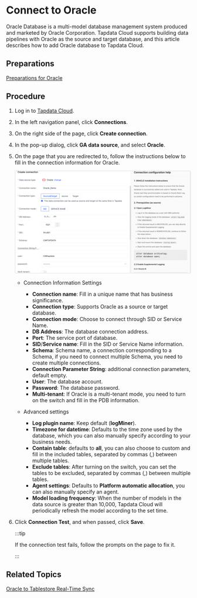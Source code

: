 # Connect to Oracle

Oracle Database is a multi-model database management system produced and marketed by Oracle Corporation. Tapdata Cloud supports building data pipelines with Oracle as the source and target database, and this article describes how to add Oracle database to Tapdata Cloud.

## Preparations

[Preparations for Oracle](../../../prerequisites/config-database/certified/oracle)

## Procedure

1. Log in to [Tapdata Cloud](https://cloud.tapdata.net/console/v3/).

2. In the left navigation panel, click **Connections**.

3. On the right side of the page, click **Create connection**.

4. In the pop-up dialog, click **GA data source**, and select **Oracle**.

5. On the page that you are redirected to, follow the instructions below to fill in the connection information for Oracle.

   ![Oracle Connection Example](../../../images/oracle_connection.png)

   * Connection Information Settings
      * **Connection name**: Fill in a unique name that has business significance.
      * **Connection type**: Supports Oracle as a source or target database.
      * **Connection mode**: Choose to connect through SID or Service Name.
      * **DB Address**: The database connection address.
      * **Port**: The service port of database.
      * **SID**/**Service name**: Fill in the SID or Service Name information.
      * **Schema**: Schema name, a connection corresponding to a Schema, if you need to connect multiple Schema, you need to create multiple connections.
      * **Connection Parameter String**: additional connection parameters, default empty.
      * **User**: The database account.
      * **Password**: The database password.
      * **Multi-tenant**: If Oracle is a multi-tenant mode, you need to turn on the switch and fill in the PDB information.

   * Advanced settings
      * **Log plugin name**: Keep default (**logMiner**).
      * **Timezone for datetime**: Defaults to the time zone used by the database, which you can also manually specify according to your business needs.
      * **Contain table**: defaults to **all**, you can also choose to custom and fill in the included tables, separated by commas (,) between multiple tables.
      * **Exclude tables**: After turning on the switch, you can set the tables to be excluded, separated by commas (,) between multiple tables.
      * **Agent settings**: Defaults to **Platform automatic allocation**, you can also manually specify an agent.
      * **Model loading frequency**: When the number of models in the data source is greater than 10,000, Tapdata Cloud will periodically refresh the model according to the set time.

6. Click **Connection Test**, and when passed, click **Save**.

   :::tip

   If the connection test fails, follow the prompts on the page to fix it.

   :::



## Related Topics

[Oracle to Tablestore Real-Time Sync](../../../best-practice/oracle-to-tablestore.md)
